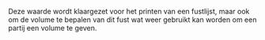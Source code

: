 Deze waarde wordt klaargezet voor het printen van een fustlijst, maar ook om de volume te bepalen van dit fust wat weer gebruikt kan worden om een partij een volume te geven.